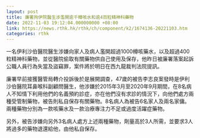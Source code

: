 ```yaml
---
layout: post
title: 廉署拘伊院醫生涉濫開逾千樽咳水和逾4百粒精神科藥物
date: 2022-11-03 19:12:04.000000000 +08:00
link: https://news.rthk.hk/rthk/ch/component/k2/1674136-20221103.htm
categories: rthk
---
```


一名伊利沙伯醫院醫生涉嫌向家人及病人濫開超過1000樽咳藥水，以及超過400粒精神科藥物，並從醫院偷取有關藥物供自己使用及保存，他昨日被廉署落案起訴公職人員行為失當及盜竊罪，案件將於明日在西九龍裁判法院提訊。

廉署早前接獲醫管局轉介投訴後於是展開調查，47歲的被告李志良案發時是伊利沙伯醫院耳鼻喉科副顧問醫生，他涉嫌於2015年3月至2020年9月期間，在8名病人不知情下利用他們的名義預約診症，亦在他們沒有求診的情況下，向他們處方兩種受管制藥物，被告則私自保存有關藥物。8名病人為被告6名家人及兩名家傭。兩種藥物分別為一款咳藥水及一款治療專注力不足或過度活躍症藥物。

另外，被告涉嫌向另外3名病人處方上述兩種藥物，劑量高於3人所需，並要求3人將過多的藥物退還給他，由他私自保存。
